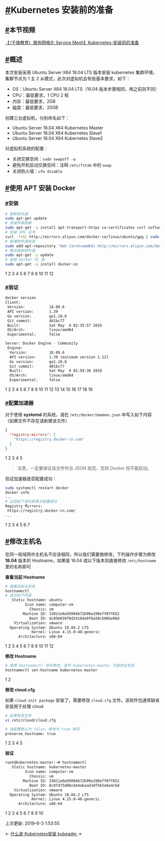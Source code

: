 # [#](https://funtl.com/zh/service-mesh-kubernetes/安装前的准备.html#kubernetes-安装前的准备)Kubernetes 安装前的准备

## [#](https://funtl.com/zh/service-mesh-kubernetes/安装前的准备.html#本节视频)本节视频

[【（千锋教育）服务网格化 Service Mesh】Kubernetes-安装前的准备](https://www.bilibili.com/video/av52359802/?p=3)

## [#](https://funtl.com/zh/service-mesh-kubernetes/安装前的准备.html#概述)概述

本次安装采用 Ubuntu Server X64 18.04 LTS 版本安装 kubernetes 集群环境，集群节点为 1 主 2 从模式，此次对虚拟机会有些基本要求，如下：

- OS：Ubuntu Server X64 18.04 LTS（16.04 版本步骤相同，再之前则不同）
- CPU：最低要求，1 CPU 2 核
- 内存：最低要求，2GB
- 磁盘：最低要求，20GB

创建三台虚拟机，分别命名如下：

- Ubuntu Server 18.04 X64 Kubernetes Master
- Ubuntu Server 18.04 X64 Kubernetes Slave1
- Ubuntu Server 18.04 X64 Kubernetes Slave2

对虚拟机系统的配置：

- 关闭交换空间：`sudo swapoff -a`
- 避免开机启动交换空间：注释 `/etc/fstab` 中的 `swap`
- 关闭防火墙：`ufw disable`

## [#](https://funtl.com/zh/service-mesh-kubernetes/安装前的准备.html#使用-apt-安装-docker)使用 APT 安装 Docker

### [#](https://funtl.com/zh/service-mesh-kubernetes/安装前的准备.html#安装)安装

```bash
# 更新软件源
sudo apt-get update
# 安装所需依赖
sudo apt-get -y install apt-transport-https ca-certificates curl software-properties-common
# 安装 GPG 证书
curl -fsSL http://mirrors.aliyun.com/docker-ce/linux/ubuntu/gpg | sudo apt-key add -
# 新增软件源信息
sudo add-apt-repository "deb [arch=amd64] http://mirrors.aliyun.com/docker-ce/linux/ubuntu $(lsb_release -cs) stable"
# 再次更新软件源
sudo apt-get -y update
# 安装 Docker CE 版
sudo apt-get -y install docker-ce
```

1
2
3
4
5
6
7
8
9
10
11
12

### [#](https://funtl.com/zh/service-mesh-kubernetes/安装前的准备.html#验证)验证

```bash
docker version
Client:
 Version:           18.09.6
 API version:       1.39
 Go version:        go1.10.8
 Git commit:        481bc77
 Built:             Sat May  4 02:35:57 2019
 OS/Arch:           linux/amd64
 Experimental:      false

Server: Docker Engine - Community
 Engine:
  Version:          18.09.6
  API version:      1.39 (minimum version 1.12)
  Go version:       go1.10.8
  Git commit:       481bc77
  Built:            Sat May  4 01:59:36 2019
  OS/Arch:          linux/amd64
  Experimental:     false
```

1
2
3
4
5
6
7
8
9
10
11
12
13
14
15
16
17
18
19

### [#](https://funtl.com/zh/service-mesh-kubernetes/安装前的准备.html#配置加速器)配置加速器

对于使用 **systemd** 的系统，请在 `/etc/docker/daemon.json` 中写入如下内容（如果文件不存在请新建该文件）

```json
{
  "registry-mirrors": [
    "https://registry.docker-cn.com"
  ]
}
```

1
2
3
4
5

> 注意，一定要保证该文件符合 JSON 规范，否则 Docker 将不能启动。

验证加速器是否配置成功：

```bash
sudo systemctl restart docker
docker info
...
# 出现如下语句即表示配置成功
Registry Mirrors:
 https://registry.docker-cn.com/
...
```

1
2
3
4
5
6
7

## [#](https://funtl.com/zh/service-mesh-kubernetes/安装前的准备.html#修改主机名)修改主机名

在同一局域网中主机名不应该相同，所以我们需要做修改，下列操作步骤为修改 **18.04** 版本的 Hostname，如果是 16.04 或以下版本则直接修改 `/etc/hostname` 里的名称即可

**查看当前 Hostname**

```bash
# 查看当前主机名
hostnamectl
# 显示如下内容
   Static hostname: ubuntu
         Icon name: computer-vm
           Chassis: vm
        Machine ID: 33011e0a95094672b99a198eff07f652
           Boot ID: dc856039f0d24164a9f8a50c506be96d
    Virtualization: vmware
  Operating System: Ubuntu 18.04.2 LTS
            Kernel: Linux 4.15.0-48-generic
      Architecture: x86-64
```

1
2
3
4
5
6
7
8
9
10
11
12

**修改 Hostname**

```bash
# 使用 hostnamectl 命令修改，其中 kubernetes-master 为新的主机名
hostnamectl set-hostname kubernetes-master
```

1
2

**修改 cloud.cfg**

如果 `cloud-init package` 安装了，需要修改 `cloud.cfg` 文件。该软件包通常缺省安装用于处理 cloud

```bash
# 如果有该文件
vi /etc/cloud/cloud.cfg

# 该配置默认为 false，修改为 true 即可
preserve_hostname: true
```

1
2
3
4
5

**验证**

```bash
root@kubernetes-master:~# hostnamectl
   Static hostname: kubernetes-master
         Icon name: computer-vm
           Chassis: vm
        Machine ID: 33011e0a95094672b99a198eff07f652
           Boot ID: 8c0fd75d08c644abaad3df565e6e4cbd
    Virtualization: vmware
  Operating System: Ubuntu 18.04.2 LTS
            Kernel: Linux 4.15.0-48-generic
      Architecture: x86-64
```

1
2
3
4
5
6
7
8
9
10

上次更新: 2019-6-3 1:53:55

← [什么是 Kubernetes](https://funtl.com/zh/service-mesh-kubernetes/)[安装 kubeadm ](https://funtl.com/zh/service-mesh-kubernetes/安装-kubeadm.html)→